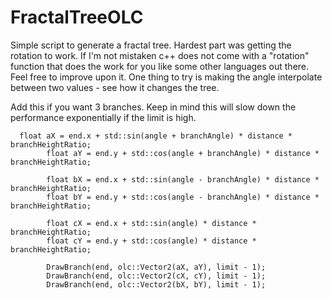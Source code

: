 # FractalTreeOLC
Simple script to generate a fractal tree. 
Hardest part was getting the rotation to work. If I'm not mistaken c++ does not come with a "rotation" function that does the work for you like some other languages out there. Feel free to improve upon it. One thing to try is making the angle interpolate between two values - see how it changes the tree.

Add this if you want 3 branches. Keep in mind this will slow down the performance exponentially if the limit is high.

      float aX = end.x + std::sin(angle + branchAngle) * distance * branchHeightRatio;
			float aY = end.y + std::cos(angle + branchAngle) * distance * branchHeightRatio;
														 
			float bX = end.x + std::sin(angle - branchAngle) * distance * branchHeightRatio;
			float bY = end.y + std::cos(angle - branchAngle) * distance * branchHeightRatio;

			float cX = end.x + std::sin(angle) * distance * branchHeightRatio;
			float cY = end.y + std::cos(angle) * distance * branchHeightRatio;
			
			DrawBranch(end, olc::Vector2(aX, aY), limit - 1);
			DrawBranch(end, olc::Vector2(cX, cY), limit - 1);
			DrawBranch(end, olc::Vector2(bX, bY), limit - 1);
